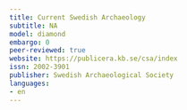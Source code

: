```yaml
---
title: Current Swedish Archaeology
subtitle: NA
model: diamond
embargo: 0
peer-reviewed: true
website: https://publicera.kb.se/csa/index
issn: 2002-3901
publisher: Swedish Archaeological Society
languages:
- en
---
```

